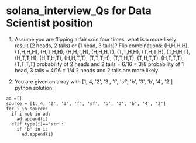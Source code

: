 # solana_interview_Qs for Data Scientist position

1. Assume you are flipping a fair coin four times, what is a more likely result (2 heads, 2 tails) or (1 head, 3 tails)?
Flip combinations: (H,H,H,H), (T,H,H,H), (H,T,H,H), (H,H,T,H), (H,H,H,T), (T,T,H,H), (T,H,T,H), (T,H,H,T), (H,T,T,H), (H,T,H,T), (H,H,T,T), (T,T,T,H), (T,T,H,T), (T,H,T,T), (H,T,T,T), (T,T,T,T)
probability of 2 heads and 2 tails = 6/16 = 3/8
probability of 1 head, 3 tails = 4/16 = 1/4
2 heads and 2 tails are more likely

2. You are given an array with [1, 4, '2', '3', 'f', 'sf', 'b', '3', 'b', '4', '2']
 python solution:
```
ad =[]
source = [1, 4, '2', '3', 'f', 'sf', 'b', '3', 'b', '4', '2']
for i in source:
  if i not in ad:
    ad.append(i)
  elif type(i)=='str':
    if 'b' in i:
      ad.append(i)
```
